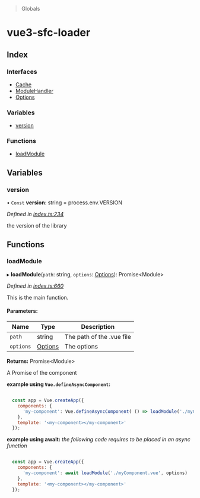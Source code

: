 > Globals

# vue3-sfc-loader

## Index

### Interfaces

* [Cache](interfaces/cache.md)
* [ModuleHandler](interfaces/modulehandler.md)
* [Options](interfaces/options.md)

### Variables

* [version](README.md#version)

### Functions

* [loadModule](README.md#loadmodule)

## Variables

### version

• `Const` **version**: string = process.env.VERSION

*Defined in [index.ts:234](https://github.com/FranckFreiburger/vue3-sfc-loader/blob/6b50954/src/index.ts#L234)*

the version of the library

## Functions

### loadModule

▸ **loadModule**(`path`: string, `options`: [Options](interfaces/options.md)): Promise\<Module>

*Defined in [index.ts:660](https://github.com/FranckFreiburger/vue3-sfc-loader/blob/6b50954/src/index.ts#L660)*

This is the main function.

#### Parameters:

Name | Type | Description |
------ | ------ | ------ |
`path` | string | The path of the .vue file |
`options` | [Options](interfaces/options.md) | The options |

**Returns:** Promise\<Module>

A Promise of the component

**example using `Vue.defineAsyncComponent`:**
```javascript

  const app = Vue.createApp({
    components: {
      'my-component': Vue.defineAsyncComponent( () => loadModule('./myComponent.vue', options) )
    },
    template: '<my-component></my-component>'
  });

```

**example using await:**
_the following code requires to be placed in an async function_

```javascript

  const app = Vue.createApp({
    components: {
      'my-component': await loadModule('./myComponent.vue', options)
    },
    template: '<my-component></my-component>'
  });

```
